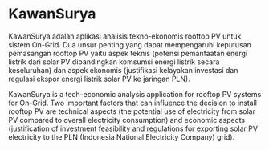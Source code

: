 # KawanSurya

KawanSurya adalah aplikasi analisis tekno-ekonomis rooftop PV untuk sistem On-Grid. Dua unsur penting yang dapat mempengaruhi keputusan pemasangan rooftop PV  yaitu aspek teknis (potensi pemanfaatan energi listrik dari solar PV dibandingkan komsumsi energi listrik secara keseluruhan) dan aspek ekonomis (justifikasi kelayakan investasi dan regulasi ekspor energi listrik solar PV ke jaringan PLN).

KawanSurya is a tech-economic analysis application for rooftop PV systems for On-Grid. Two important factors that can influence the decision to install rooftop PV are technical aspects (the potential use of electricity from solar PV compared to overall electricity consumption) and economic aspects (justification of investment feasibility and regulations for exporting solar PV electricity to the PLN (Indonesia National Electricity Company) grid).
